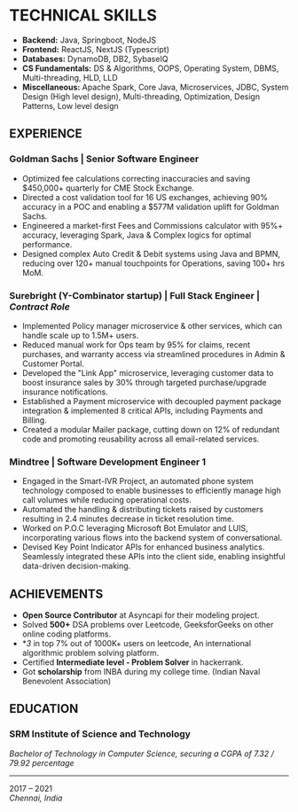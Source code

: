 # TECHNICAL SKILLS

- **Backend:** Java, Springboot, NodeJS
- **Frontend:** ReactJS, NextJS (Typescript)
- **Databases:** DynamoDB, DB2, SybaseIQ
- **CS Fundamentals:** DS & Algorithms, OOPS, Operating System, DBMS, Multi-threading, HLD, LLD
- **Miscellaneous:** Apache Spark, Core Java, Microservices, JDBC, System Design (High level design), Multi-threading, Optimization, Design Patterns, Low level design

## EXPERIENCE

### Goldman Sachs | Senior Software Engineer

- Optimized fee calculations correcting inaccuracies and saving $450,000+ quarterly for CME Stock Exchange.
- Directed a cost validation tool for 16 US exchanges, achieving 90% accuracy in a POC and enabling a $577M validation uplift for Goldman Sachs.
- Engineered a market-first Fees and Commissions calculator with 95%+ accuracy, leveraging Spark, Java & Complex logics for optimal performance.
- Designed complex Auto Credit & Debit systems using Java and BPMN, reducing over 120+ manual touchpoints for Operations, saving 100+ hrs MoM.

### Surebright (Y-Combinator startup) | Full Stack Engineer | *Contract Role*

- Implemented Policy manager microservice & other services, which can handle scale up to 1.5M+ users.
- Reduced manual work for Ops team by 95% for claims, recent purchases, and warranty access via streamlined procedures in Admin & Customer Portal.
- Developed the "Link App" microservice, leveraging customer data to boost insurance sales by 30% through targeted purchase/upgrade insurance notifications.
- Established a Payment microservice with decoupled payment package integration & implemented 8 critical APIs, including Payments and Billing.
- Created a modular Mailer package, cutting down on 12% of redundant code and promoting reusability across all email-related services.

### Mindtree | Software Development Engineer 1

- Engaged in the Smart-IVR Project, an automated phone system technology composed to enable businesses to efficiently manage high call volumes while reducing operational costs.
- Automated the handling & distributing tickets raised by customers resulting in 2.4 minutes decrease in ticket resolution time.
- Worked on P.O.C leveraging Microsoft Bot Emulator and LUIS, incorporating various flows into the backend system of conversational.
- Devised Key Point Indicator APIs for enhanced business analytics. Seamlessly integrated these APIs into the client side, enabling insightful data-driven decision-making.

## ACHIEVEMENTS

- **Open Source Contributor** at Asyncapi for their modeling project.
- Solved **500+** DSA problems over Leetcode, GeeksforGeeks on other online coding platforms.
- **3* in top 7% out of 1000K+ users on leetcode, An international algorithmic problem solving platform.
- Certified **Intermediate level - Problem Solver** in hackerrank.
- Got **scholarship** from INBA during my college time. (Indian Naval Benevolent Association)

## EDUCATION

### SRM Institute of Science and Technology

*Bachelor of Technology in Computer Science, securing a CGPA of 7.32 / 79.92 percentage*

---

2017 – 2021  
*Chennai, India*
